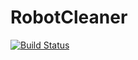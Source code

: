 # RobotCleaner
[![Build Status](https://dev.azure.com/sreenic/Robot%20Cleaner/_apis/build/status/SreeniC.RobotCleaner)](https://dev.azure.com/sreenic/Robot%20Cleaner/_build/latest?definitionId=5)
